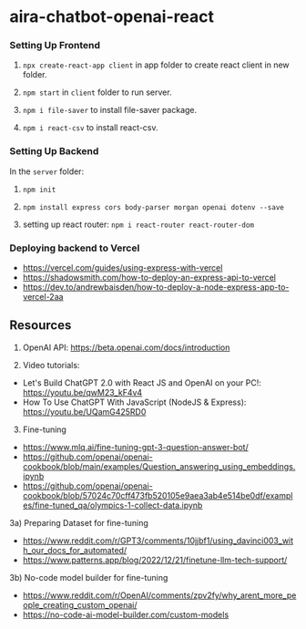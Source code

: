 # aira-chatbot-openai-react
 
### Setting Up Frontend

1. `npx create-react-app client` in app folder to create react client in new folder.

2. `npm start` in `client` folder to run server.

3. `npm i file-saver` to install file-saver package.

4. `npm i react-csv` to install react-csv.


### Setting Up Backend

In the `server` folder:

1. `npm init`

2. `npm install express cors body-parser morgan openai dotenv --save`

3. setting up react router: `npm i react-router react-router-dom`

### Deploying backend to Vercel

- https://vercel.com/guides/using-express-with-vercel
- https://shadowsmith.com/how-to-deploy-an-express-api-to-vercel
- https://dev.to/andrewbaisden/how-to-deploy-a-node-express-app-to-vercel-2aa

## Resources

1. OpenAI API: https://beta.openai.com/docs/introduction

2. Video tutorials:
- Let's Build ChatGPT 2.0 with React JS and OpenAI on your PC!: https://youtu.be/qwM23_kF4v4
- How To Use ChatGPT With JavaScript (NodeJS & Express): https://youtu.be/UQamG425RD0

3. Fine-tuning
- https://www.mlq.ai/fine-tuning-gpt-3-question-answer-bot/
- https://github.com/openai/openai-cookbook/blob/main/examples/Question_answering_using_embeddings.ipynb
- https://github.com/openai/openai-cookbook/blob/57024c70cff473fb520105e9aea3ab4e514be0df/examples/fine-tuned_qa/olympics-1-collect-data.ipynb

3a) Preparing Dataset for fine-tuning
- https://www.reddit.com/r/GPT3/comments/10jjbf1/using_davinci003_with_our_docs_for_automated/
- https://www.patterns.app/blog/2022/12/21/finetune-llm-tech-support/

3b) No-code model builder for fine-tuning
- https://www.reddit.com/r/OpenAI/comments/zpv2fy/why_arent_more_people_creating_custom_openai/
- https://no-code-ai-model-builder.com/custom-models
